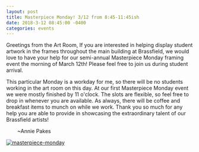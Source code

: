 ```yaml
---
layout: post
title: Masterpiece Monday! 3/12 from 8:45-11:45ish
date: 2018-3-12 08:45:00 -0400
categories: events
---
```

Greetings from the Art Room, If you are interested in helping display student artwork in the frames throughout the main building at Brassfield, we would love to have your help for our semi-annual Masterpiece Monday framing event the morning of March 12th! Please feel free to join us during student arrival. 

This particular Monday is a workday for me, so there will be no students working in the art room on this day. At our first Masterpiece Monday event we were mostly finished by 11 o'clock. The slots are flexible, so feel free to drop in whenever you are available. As always, there will be coffee and breakfast items to munch on while we work. Thank you so much for any help you are able to provide in showcasing the extraordinary talent of our Brassfield artists! 
<p style="text-indent: 30px">~Annie Pakes</p>

[![masterpiece-monday](http://www.signupgenius.com/images/theme/artwork_main.jpg)](
http://www.signupgenius.com/go/5080b4ea9af2eabf58-school)

